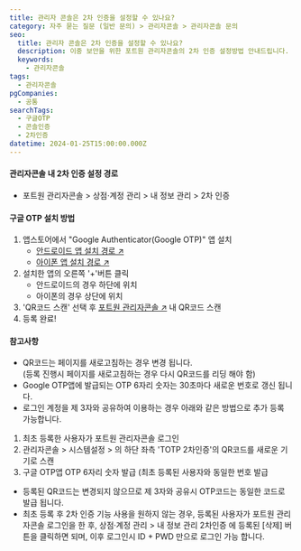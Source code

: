 ```yaml
---
title: 관리자 콘솔은 2차 인증을 설정할 수 있나요?
category: 자주 묻는 질문 (일반 문의) > 관리자콘솔 > 관리자콘솔 문의
seo:
  title: 관리자 콘솔은 2차 인증을 설정할 수 있나요?
  description: 이중 보안을 위한 포트원 관리자콘솔의 2차 인증 설정방법 안내드립니다. 구글 OTP 앱 설치 방법까지 추가로 확인해보세요.
  keywords:
    - 관리자콘솔
tags:
  - 관리자콘솔
pgCompanies:
  - 공통
searchTags:
  - 구글OTP
  - 콘솔인증
  - 2차인증
datetime: 2024-01-25T15:00:00.000Z
---
```


<Callout content="" title="포트원 관리자콘솔의 이중 보안이 가능한 2차 인증 설정방법을 안내드립니다." />

#### **관리자콘솔 내 2차 인증 설정 경로**

- 포트원 관리자콘솔 > 상점·계정 관리 > 내 정보 관리 > 2차 인증

#### **구글 OTP 설치 방법**

1. 앱스토어에서 "Google Authenticator(Google OTP)" 앱 설치
   - [안드로이드 앱 설치 경로 ↗](https://play.google.com/store/apps/details?id=com.google.android.apps.authenticator2\&hl=ko)
   - [아이폰 앱 설치 경로 ↗](https://apps.apple.com/kr/app/google-authenticator/id388497605)
2. 설치한 앱의 오른쪽 '+'버튼 클릭
   - 안드로이드의 경우 하단에 위치
   - 아이폰의 경우 상단에 위치
3. 'QR코드 스캔' 선택 후 [포트원 관리자콘솔 ↗](https://admin.portone.io/auth/signin) 내 QR코드 스캔
4. 등록 완료!

#### **참고사항**

- QR코드는 페이지를 새로고침하는 경우 변경 됩니다. \
  (등록 진행시 페이지를 새로고침하는 경우 다시 QR코드를 리딩 해야 함)
- Google OTP앱에 발급되는 OTP 6자리 숫자는 30초마다 새로운 번호로 갱신 됩니다.
- 로그인 계정을 제 3자와 공유하여 이용하는 경우 아래와 같은 방법으로 추가 등록 가능합니다.

<Indent level="1">

1. 최초 등록한 사용자가 포트원 관리자콘솔 로그인
2. 관리자콘솔 > 시스템설정 > 의 하단 좌측 'TOTP 2차인증'의 QR코드를 새로운 기기로 스캔
3. 구글 OTP앱 OTP 6자리 숫자 발급 (최초 등록된 사용자와 동일한 번호 발급

</Indent>

- 등록된 QR코드는 변경되지 않으므로 제 3자와 공유시 OTP코드는 동일한 코드로 발급 됩니다.
- 최초 등록 후 2차 인증 기능 사용을 원하지 않는 경우, 등록된 사용자가 포트원 관리자콘솔 로그인을 한 후, 상점·계정 관리 > 내 정보 관리 2차인증 에 등록된 \[삭제] 버튼을 클릭하면 되며, 이후 로그인시 ID + PWD 만으로 로그인 가능 합니다.
